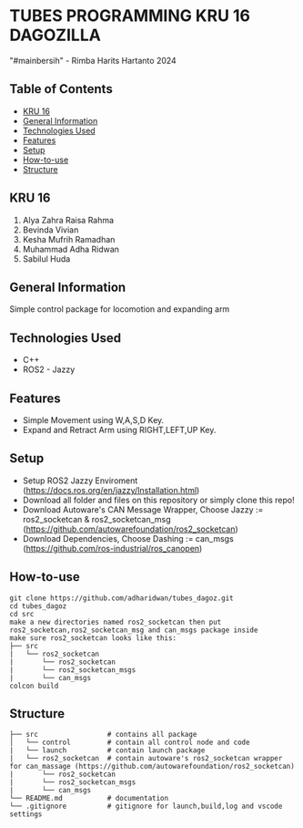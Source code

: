 # TUBES PROGRAMMING KRU 16 DAGOZILLA

"#mainbersih" - Rimba Harits Hartanto 2024

## Table of Contents

- [KRU 16](#kru-16)
- [General Information](#general-information)
- [Technologies Used](#technologies-used)
- [Features](#features)
- [Setup](#setup)
- [How-to-use](#how-to-use)
- [Structure](#structure)

## KRU 16

1. Alya Zahra Raisa Rahma
2. Bevinda Vivian
3. Kesha Mufrih Ramadhan
4. Muhammad Adha Ridwan
5. Sabilul Huda 

## General Information

Simple control package for locomotion and expanding arm 

## Technologies Used

- C++
- ROS2 - Jazzy

## Features

- Simple Movement using  W,A,S,D Key.
- Expand and Retract Arm using RIGHT,LEFT,UP Key.

## Setup

- Setup ROS2 Jazzy Enviroment (https://docs.ros.org/en/jazzy/Installation.html)
- Download all folder and files on this repository or simply clone this repo!
- Download Autoware's CAN Message Wrapper, Choose Jazzy := ros2_socketcan & ros2_socketcan_msg (https://github.com/autowarefoundation/ros2_socketcan)
- Download Dependencies, Choose Dashing := can_msgs (https://github.com/ros-industrial/ros_canopen)

## How-to-use

    git clone https://github.com/adharidwan/tubes_dagoz.git
    cd tubes_dagoz
    cd src
    make a new directories named ros2_socketcan then put ros2_socketcan,ros2_socketcan_msg and can_msgs package inside
    make sure ros2_socketcan looks like this:
    ├── src              
    |   └── ros2_socketcan  
    |       └── ros2_socketcan
    |       └── ros2_socketcan_msgs
    |       └── can_msgs
    colcon build

## Structure

```
├── src                 # contains all package
│   └── control         # contain all control node and code    
|   └── launch          # contain launch package 
|   └── ros2_socketcan  # contain autoware's ros2_socketcan wrapper for can_massage (https://github.com/autowarefoundation/ros2_socketcan)
|       └── ros2_socketcan
|       └── ros2_socketcan_msgs
|       └── can_msgs
└── README.md           # documentation
└── .gitignore          # gitignore for launch,build,log and vscode settings